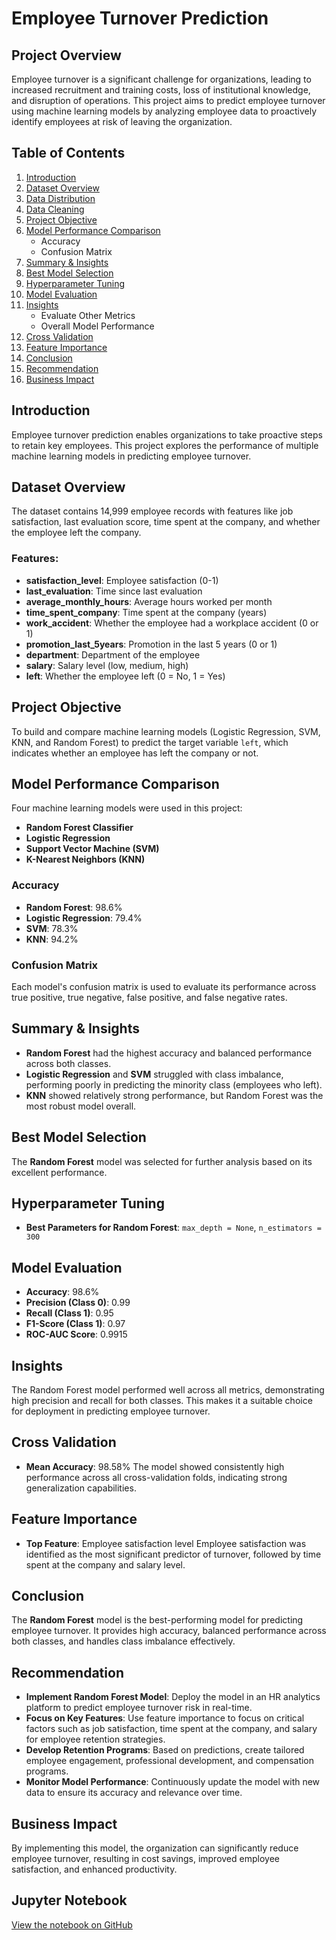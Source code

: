# Employee Turnover Prediction

## Project Overview
Employee turnover is a significant challenge for organizations, leading to increased recruitment and training costs, loss of institutional knowledge, and disruption of operations. This project aims to predict employee turnover using machine learning models by analyzing employee data to proactively identify employees at risk of leaving the organization.

## Table of Contents
1. [Introduction](#introduction)
2. [Dataset Overview](#dataset-overview)
3. [Data Distribution](#data-distribution)
4. [Data Cleaning](#data-cleaning)
5. [Project Objective](#project-objective)
6. [Model Performance Comparison](#model-performance-comparison)
    - Accuracy
    - Confusion Matrix
7. [Summary & Insights](#summary--insights)
8. [Best Model Selection](#best-model-selection)
9. [Hyperparameter Tuning](#hyperparameter-tuning)
10. [Model Evaluation](#model-evaluation)
11. [Insights](#insights)
    - Evaluate Other Metrics
    - Overall Model Performance
12. [Cross Validation](#cross-validation)
13. [Feature Importance](#feature-importance)
14. [Conclusion](#conclusion)
15. [Recommendation](#recommendation)
16. [Business Impact](#business-impact)

## Introduction
Employee turnover prediction enables organizations to take proactive steps to retain key employees. This project explores the performance of multiple machine learning models in predicting employee turnover.

## Dataset Overview
The dataset contains 14,999 employee records with features like job satisfaction, last evaluation score, time spent at the company, and whether the employee left the company.

### Features:
- **satisfaction_level**: Employee satisfaction (0-1)
- **last_evaluation**: Time since last evaluation
- **average_monthly_hours**: Average hours worked per month
- **time_spent_company**: Time spent at the company (years)
- **work_accident**: Whether the employee had a workplace accident (0 or 1)
- **promotion_last_5years**: Promotion in the last 5 years (0 or 1)
- **department**: Department of the employee
- **salary**: Salary level (low, medium, high)
- **left**: Whether the employee left (0 = No, 1 = Yes)

## Project Objective
To build and compare machine learning models (Logistic Regression, SVM, KNN, and Random Forest) to predict the target variable `left`, which indicates whether an employee has left the company or not.

## Model Performance Comparison
Four machine learning models were used in this project:
- **Random Forest Classifier**
- **Logistic Regression**
- **Support Vector Machine (SVM)**
- **K-Nearest Neighbors (KNN)**

### Accuracy
- **Random Forest**: 98.6%
- **Logistic Regression**: 79.4%
- **SVM**: 78.3%
- **KNN**: 94.2%

### Confusion Matrix
Each model's confusion matrix is used to evaluate its performance across true positive, true negative, false positive, and false negative rates.

## Summary & Insights
- **Random Forest** had the highest accuracy and balanced performance across both classes.
- **Logistic Regression** and **SVM** struggled with class imbalance, performing poorly in predicting the minority class (employees who left).
- **KNN** showed relatively strong performance, but Random Forest was the most robust model overall.

## Best Model Selection
The **Random Forest** model was selected for further analysis based on its excellent performance.

## Hyperparameter Tuning
- **Best Parameters for Random Forest**: `max_depth = None`, `n_estimators = 300`

## Model Evaluation
- **Accuracy**: 98.6%
- **Precision (Class 0)**: 0.99
- **Recall (Class 1)**: 0.95
- **F1-Score (Class 1)**: 0.97
- **ROC-AUC Score**: 0.9915

## Insights
The Random Forest model performed well across all metrics, demonstrating high precision and recall for both classes. This makes it a suitable choice for deployment in predicting employee turnover.

## Cross Validation
- **Mean Accuracy**: 98.58%
The model showed consistently high performance across all cross-validation folds, indicating strong generalization capabilities.

## Feature Importance
- **Top Feature**: Employee satisfaction level
Employee satisfaction was identified as the most significant predictor of turnover, followed by time spent at the company and salary level.

## Conclusion
The **Random Forest** model is the best-performing model for predicting employee turnover. It provides high accuracy, balanced performance across both classes, and handles class imbalance effectively.

## Recommendation
- **Implement Random Forest Model**: Deploy the model in an HR analytics platform to predict employee turnover risk in real-time.
- **Focus on Key Features**: Use feature importance to focus on critical factors such as job satisfaction, time spent at the company, and salary for employee retention strategies.
- **Develop Retention Programs**: Based on predictions, create tailored employee engagement, professional development, and compensation programs.
- **Monitor Model Performance**: Continuously update the model with new data to ensure its accuracy and relevance over time.

## Business Impact
By implementing this model, the organization can significantly reduce employee turnover, resulting in cost savings, improved employee satisfaction, and enhanced productivity.

## Jupyter Notebook

[View the notebook on GitHub](https://github.com/jessicaphamca/Employee_Turnover_Prediction/blob/main/HR_analysis.ipynb)
